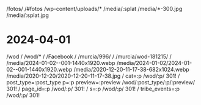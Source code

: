 /fotos/ /#fotos
/wp-content/uploads/* /media/:splat
/media/*-300.jpg /media/:splat.jpg

# 2024-04-01
/wod /
/wod/* /
/Facebook /
/murcia/996/ /
/murcia/wod-181215/ /
/media/2024-01-02--001-1440x1920.webp /media/2024-01-02/2024-01-02--001-1440x1920.webp
/media/2020-12-20-11-17-38-682x1024.webp /media/2020-12-20/2020-12-20-11-17-38.jpg
/ cat=:p /wod/:p/ 301!
/ post_type=:post_type p=:p preview=:preview /wod/:post_type/:p/:preview/ 301!
/ page_id=:p /wod/:p/ 301!
/ s=:p /wod/:p/ 301!
/ tribe_events=:p /wod/:p/ 301!
